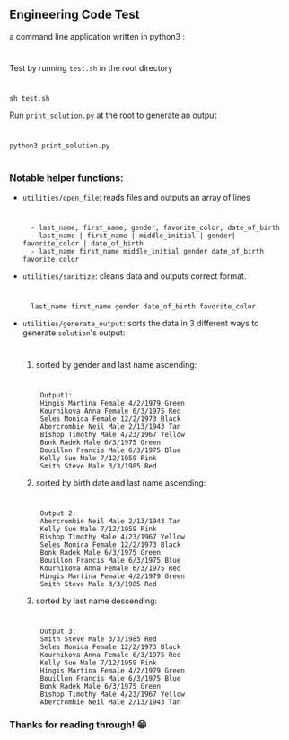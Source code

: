 ## Engineering Code Test
a command line application written in python3 :
#
Test by running `test.sh` in the root directory
#
    sh test.sh


Run `print_solution.py` at the root to generate an output
#
    python3 print_solution.py
#
### Notable helper functions:
- `utilities/open_file`: reads files and outputs an array of lines

    #

        - last_name, first_name, gender, favorite_color, date_of_birth
        - last_name | first_name | middle_initial | gender| favorite_color | date_of_birth
        - last_name first_name middle_initial gender date_of_birth favorite_color

- `utilities/sanitize`: cleans data and outputs correct format.
    #					
        last_name first_name gender date_of_birth favorite_color

-  `utilities/generate_output`: sorts the data in 3 different ways to generate `solution`'s output:
    #
    1. sorted by gender and last name ascending:
        #   
            Output1:
            Hingis Martina Female 4/2/1979 Green
            Kournikova Anna Female 6/3/1975 Red
            Seles Monica Female 12/2/1973 Black
            Abercrombie Neil Male 2/13/1943 Tan
            Bishop Timothy Male 4/23/1967 Yellow
            Bonk Radek Male 6/3/1975 Green
            Bouillon Francis Male 6/3/1975 Blue
            Kelly Sue Male 7/12/1959 Pink
            Smith Steve Male 3/3/1985 Red
    2. sorted by birth date and last name ascending:
        #
            Output 2:
            Abercrombie Neil Male 2/13/1943 Tan
            Kelly Sue Male 7/12/1959 Pink
            Bishop Timothy Male 4/23/1967 Yellow
            Seles Monica Female 12/2/1973 Black
            Bonk Radek Male 6/3/1975 Green
            Bouillon Francis Male 6/3/1975 Blue
            Kournikova Anna Female 6/3/1975 Red
            Hingis Martina Female 4/2/1979 Green
            Smith Steve Male 3/3/1985 Red
    3. sorted by last name descending:
        #
            Output 3:
            Smith Steve Male 3/3/1985 Red
            Seles Monica Female 12/2/1973 Black
            Kournikova Anna Female 6/3/1975 Red
            Kelly Sue Male 7/12/1959 Pink
            Hingis Martina Female 4/2/1979 Green
            Bouillon Francis Male 6/3/1975 Blue
            Bonk Radek Male 6/3/1975 Green
            Bishop Timothy Male 4/23/1967 Yellow
            Abercrombie Neil Male 2/13/1943 Tan

### Thanks for reading through! 😁
